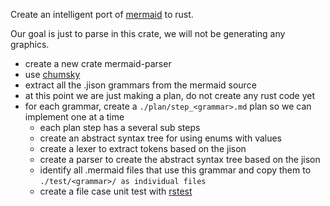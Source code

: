 Create an intelligent port of [mermaid](https://github.com/mermaid-js/mermaid) to rust.

Our goal is just to parse in this crate, we will not be generating any graphics.

- create a new crate mermaid-parser
- use [chumsky](https://docs.rs/chumsky/latest/chumsky/)
- extract all the .jison grammars from the mermaid source
- at this point we are just making a plan, do not create any rust code yet
- for each grammar, create a `./plan/step_<grammar>.md` plan so we can implement one at a time
  - each plan step has a several sub steps
  - create an abstract syntax tree for using enums with values
  - create a lexer to extract tokens based on the jison
  - create a parser to create the abstract syntax tree based on the jison
  - identify all .mermaid files that use this grammar and copy them to `./test/<grammar>/ as individual files`
  - create a file case unit test with [rstest](https://docs.rs/rstest/latest/rstest/attr.rstest.html#files-path-as-input-arguments)

